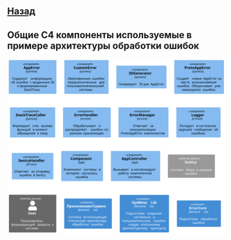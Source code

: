 [Назад](../../README.md)
---

## Общие C4 компоненты используемые в примере архитектуры обработки ошибок
![image](../resources/components/c4/_list.svg)
